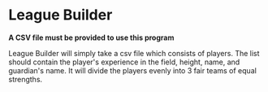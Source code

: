 # League Builder

**A CSV file must be provided to use this program**

League Builder will simply take a csv file which consists of players. The list should contain the player's experience in the field, height, name, and guardian's name.
It will divide the players evenly into 3 fair teams of equal strengths.
